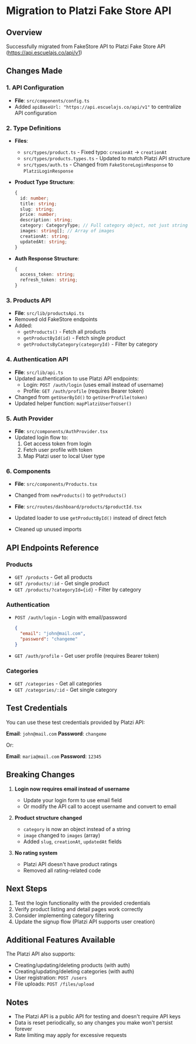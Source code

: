 # Migration to Platzi Fake Store API

## Overview
Successfully migrated from FakeStore API to Platzi Fake Store API (https://api.escuelajs.co/api/v1)

## Changes Made

### 1. API Configuration
- **File**: `src/components/config.ts`
- Added `apiBaseUrl: "https://api.escuelajs.co/api/v1"` to centralize API configuration

### 2. Type Definitions
- **Files**:
  - `src/types/product.ts` - Fixed typo: `creaionAt` → `creationAt`
  - `src/types/products.types.ts` - Updated to match Platzi API structure
  - `src/types/auth.ts` - Changed from `FakeStoreLoginResponse` to `PlatziLoginResponse`

- **Product Type Structure**:
  ```typescript
  {
    id: number;
    title: string;
    slug: string;
    price: number;
    description: string;
    category: CategoryType; // Full category object, not just string
    images: string[]; // Array of images
    creationAt: string;
    updatedAt: string;
  }
  ```

- **Auth Response Structure**:
  ```typescript
  {
    access_token: string;
    refresh_token: string;
  }
  ```

### 3. Products API
- **File**: `src/lib/productsApi.ts`
- Removed old FakeStore endpoints
- Added:
  - `getProducts()` - Fetch all products
  - `getProductById(id)` - Fetch single product
  - `getProductsByCategory(categoryId)` - Filter by category

### 4. Authentication API
- **File**: `src/lib/api.ts`
- Updated authentication to use Platzi API endpoints:
  - Login: `POST /auth/login` (uses email instead of username)
  - Profile: `GET /auth/profile` (requires Bearer token)
- Changed from `getUserById()` to `getUserProfile(token)`
- Updated helper function: `mapPlatziUserToUser()`

### 5. Auth Provider
- **File**: `src/components/AuthProvider.tsx`
- Updated login flow to:
  1. Get access token from login
  2. Fetch user profile with token
  3. Map Platzi user to local User type

### 6. Components
- **File**: `src/components/Products.tsx`
- Changed from `newProducts()` to `getProducts()`

- **File**: `src/routes/dashboard/products/$productId.tsx`
- Updated loader to use `getProductById()` instead of direct fetch
- Cleaned up unused imports

## API Endpoints Reference

### Products
- `GET /products` - Get all products
- `GET /products/:id` - Get single product
- `GET /products/?categoryId={id}` - Filter by category

### Authentication
- `POST /auth/login` - Login with email/password
  ```json
  {
    "email": "john@mail.com",
    "password": "changeme"
  }
  ```
- `GET /auth/profile` - Get user profile (requires Bearer token)

### Categories
- `GET /categories` - Get all categories
- `GET /categories/:id` - Get single category

## Test Credentials

You can use these test credentials provided by Platzi API:

**Email**: `john@mail.com`
**Password**: `changeme`

Or:

**Email**: `maria@mail.com`
**Password**: `12345`

## Breaking Changes

1. **Login now requires email instead of username**
   - Update your login form to use email field
   - Or modify the API call to accept username and convert to email

2. **Product structure changed**
   - `category` is now an object instead of a string
   - `image` changed to `images` (array)
   - Added `slug`, `creationAt`, `updatedAt` fields

3. **No rating system**
   - Platzi API doesn't have product ratings
   - Removed all rating-related code

## Next Steps

1. Test the login functionality with the provided credentials
2. Verify product listing and detail pages work correctly
3. Consider implementing category filtering
4. Update the signup flow (Platzi API supports user creation)

## Additional Features Available

The Platzi API also supports:
- Creating/updating/deleting products (with auth)
- Creating/updating/deleting categories (with auth)
- User registration: `POST /users`
- File uploads: `POST /files/upload`

## Notes

- The Platzi API is a public API for testing and doesn't require API keys
- Data is reset periodically, so any changes you make won't persist forever
- Rate limiting may apply for excessive requests
